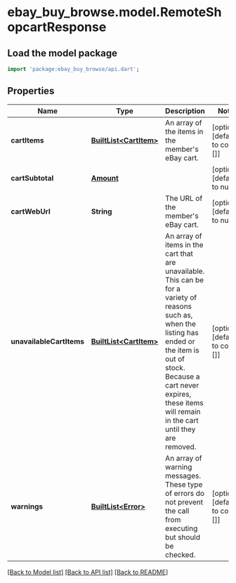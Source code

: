 # ebay_buy_browse.model.RemoteShopcartResponse

## Load the model package
```dart
import 'package:ebay_buy_browse/api.dart';
```

## Properties
Name | Type | Description | Notes
------------ | ------------- | ------------- | -------------
**cartItems** | [**BuiltList&lt;CartItem&gt;**](CartItem.md) | An array of the items in the member&#39;s eBay cart. | [optional] [default to const []]
**cartSubtotal** | [**Amount**](Amount.md) |  | [optional] [default to null]
**cartWebUrl** | **String** | The URL of the member&#39;s eBay cart. | [optional] [default to null]
**unavailableCartItems** | [**BuiltList&lt;CartItem&gt;**](CartItem.md) | An array of items in the cart that are unavailable. This can be for a variety of reasons such as, when the listing has ended or the item is out of stock. Because a cart never expires, these items will remain in the cart until they are removed. | [optional] [default to const []]
**warnings** | [**BuiltList&lt;Error&gt;**](Error.md) | An array of warning messages. These type of errors do not prevent the call from executing but should be checked. | [optional] [default to const []]

[[Back to Model list]](../README.md#documentation-for-models) [[Back to API list]](../README.md#documentation-for-api-endpoints) [[Back to README]](../README.md)


